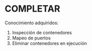 # COMPLETAR  

Conocimiento adquiridos:

1. Inspección de contenedores
2. Mapeo de puertos
3. Eliminar contenedores en ejecución
